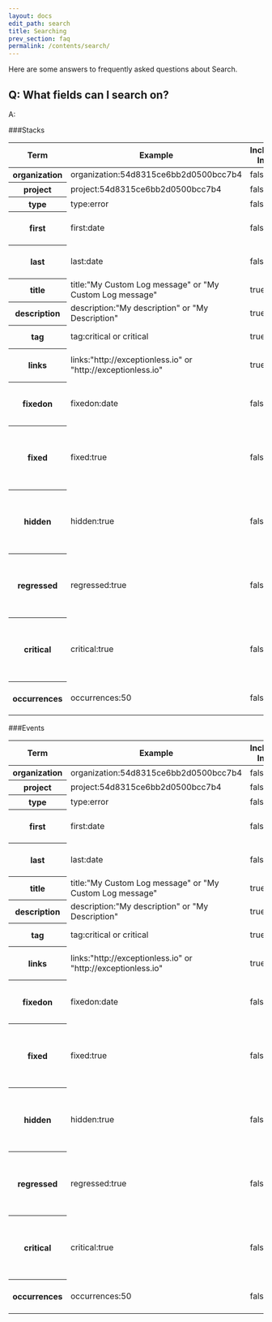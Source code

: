 ```yaml
---
layout: docs
edit_path: search
title: Searching
prev_section: faq
permalink: /contents/search/
---
```


Here are some answers to frequently asked questions about Search.

## Q: What fields can I search on?
A: 

###Stacks
<table class="table table-bordered">
  <thead>
    <tr>
      <th>Term</th>
      <th>Example</th>
      <th>Included In All</th>
      <th>Description</th>
    </tr>
  </thead>
  <tbody>
    <tr>
      <th scope="row">organization</th>
      <td>organization:54d8315ce6bb2d0500bcc7b4</td>
      <td>false</td>
      <td></td>
    </tr>
    <tr>
      <th scope="row">project</th>
      <td>project:54d8315ce6bb2d0500bcc7b4</td>
      <td>false</td>
      <td></td>
    </tr>
    <tr>
      <th scope="row">type</th>
      <td>type:error</td>
      <td>false</td>
      <td></td>
    </tr>
    <tr>
      <th scope="row">first</th>
      <td>first:date</td>
      <td>false</td>
      <td>first occurrence date</td>
    </tr>
    <tr>
      <th scope="row">last</th>
      <td>last:date</td>
      <td>false</td>
      <td>last occurrence date</td>
    </tr>
    <tr>
      <th scope="row">title</th>
      <td>title:"My Custom Log message" or "My Custom Log message"</td>
      <td>true</td>
      <td>The title of the stack</td>
    </tr>
    <tr>
      <th scope="row">description</th>
      <td>description:"My description" or "My Description"</td>
      <td>true</td>
      <td>The stack description</td>
    </tr>
    <tr>
      <th scope="row">tag</th>
      <td>tag:critical or critical</td>
      <td>true</td>
      <td>The stacks tags</td>
    </tr>
    <tr>
      <th scope="row">links</th>
      <td>links:"http://exceptionless.io" or "http://exceptionless.io"</td>
      <td>true</td>
      <td>The stacks reference links</td>
    </tr>
    <tr>
      <th scope="row">fixedon</th>
      <td>fixedon:date</td>
      <td>false</td>
      <td>The date the stack was marked as fixed</td>
    </tr>
    <tr>
      <th scope="row">fixed</th>
      <td>fixed:true</td>
      <td>false</td>
      <td>The field will be set to true if the stack is marked as fixed</td>
    </tr>
    <tr>
      <th scope="row">hidden</th>
      <td>hidden:true</td>
      <td>false</td>
      <td>The field will be set to true if the stack is marked as hidden</td>
    </tr>
    <tr>
      <th scope="row">regressed</th>
      <td>regressed:true</td>
      <td>false</td>
      <td>The field will be set to true if the stack is marked as regressed</td>
    </tr>
    <tr>
      <th scope="row">critical</th>
      <td>critical:true</td>
      <td>false</td>
      <td>The field will be set to true if the stack is marked as critical</td>
    </tr>
    <tr>
      <th scope="row">occurrences</th>
      <td>occurrences:50</td>
      <td>false</td>
      <td>The stacks total occurrences</td>
    </tr>
  </tbody>
</table>

###Events
<table class="table table-bordered">
  <thead>
    <tr>
      <th>Term</th>
      <th>Example</th>
      <th>Included In All</th>
      <th>Description</th>
    </tr>
  </thead>
  <tbody>
    <tr>
      <th scope="row">organization</th>
      <td>organization:54d8315ce6bb2d0500bcc7b4</td>
      <td>false</td>
      <td></td>
    </tr>
    <tr>
      <th scope="row">project</th>
      <td>project:54d8315ce6bb2d0500bcc7b4</td>
      <td>false</td>
      <td></td>
    </tr>
    <tr>
      <th scope="row">type</th>
      <td>type:error</td>
      <td>false</td>
      <td></td>
    </tr>
    <tr>
      <th scope="row">first</th>
      <td>first:date</td>
      <td>false</td>
      <td>first occurrence date</td>
    </tr>
    <tr>
      <th scope="row">last</th>
      <td>last:date</td>
      <td>false</td>
      <td>last occurrence date</td>
    </tr>
    <tr>
      <th scope="row">title</th>
      <td>title:"My Custom Log message" or "My Custom Log message"</td>
      <td>true</td>
      <td>The title of the stack</td>
    </tr>
    <tr>
      <th scope="row">description</th>
      <td>description:"My description" or "My Description"</td>
      <td>true</td>
      <td>The stack description</td>
    </tr>
    <tr>
      <th scope="row">tag</th>
      <td>tag:critical or critical</td>
      <td>true</td>
      <td>The stacks tags</td>
    </tr>
    <tr>
      <th scope="row">links</th>
      <td>links:"http://exceptionless.io" or "http://exceptionless.io"</td>
      <td>true</td>
      <td>The stacks reference links</td>
    </tr>
    <tr>
      <th scope="row">fixedon</th>
      <td>fixedon:date</td>
      <td>false</td>
      <td>The date the stack was marked as fixed</td>
    </tr>
    <tr>
      <th scope="row">fixed</th>
      <td>fixed:true</td>
      <td>false</td>
      <td>The field will be set to true if the stack is marked as fixed</td>
    </tr>
    <tr>
      <th scope="row">hidden</th>
      <td>hidden:true</td>
      <td>false</td>
      <td>The field will be set to true if the stack is marked as hidden</td>
    </tr>
    <tr>
      <th scope="row">regressed</th>
      <td>regressed:true</td>
      <td>false</td>
      <td>The field will be set to true if the stack is marked as regressed</td>
    </tr>
    <tr>
      <th scope="row">critical</th>
      <td>critical:true</td>
      <td>false</td>
      <td>The field will be set to true if the stack is marked as critical</td>
    </tr>
    <tr>
      <th scope="row">occurrences</th>
      <td>occurrences:50</td>
      <td>false</td>
      <td>The stacks total occurrences</td>
    </tr>
  </tbody>
</table>
